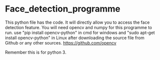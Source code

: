 # Face_detection_programme
This python file has the code. It will directly allow you to access the face detection feature.
You will need opencv and numpy for this programme to run.
use "pip install opencv-python" in cmd for windows and "sudo apt-get install opencv-python" in Linux after downloading the source file from Github or any other sources.
https://github.com/opencv

Remember this is for python 3.
